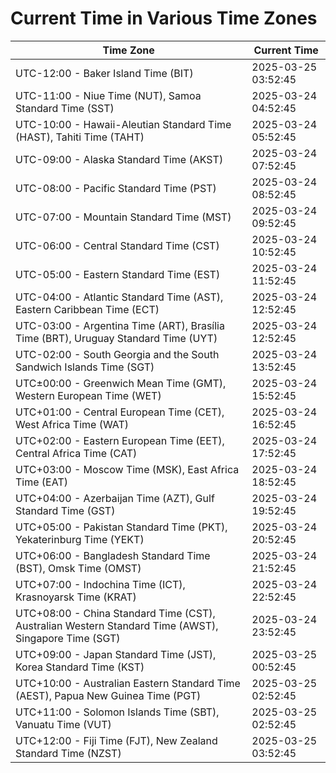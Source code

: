 # Current Time in Various Time Zones

| Time Zone | Current Time |
|-----------|--------------|
| UTC-12:00 - Baker Island Time (BIT) | 2025-03-25 03:52:45 |
| UTC-11:00 - Niue Time (NUT), Samoa Standard Time (SST) | 2025-03-24 04:52:45 |
| UTC-10:00 - Hawaii-Aleutian Standard Time (HAST), Tahiti Time (TAHT) | 2025-03-24 05:52:45 |
| UTC-09:00 - Alaska Standard Time (AKST) | 2025-03-24 07:52:45 |
| UTC-08:00 - Pacific Standard Time (PST) | 2025-03-24 08:52:45 |
| UTC-07:00 - Mountain Standard Time (MST) | 2025-03-24 09:52:45 |
| UTC-06:00 - Central Standard Time (CST) | 2025-03-24 10:52:45 |
| UTC-05:00 - Eastern Standard Time (EST) | 2025-03-24 11:52:45 |
| UTC-04:00 - Atlantic Standard Time (AST), Eastern Caribbean Time (ECT) | 2025-03-24 12:52:45 |
| UTC-03:00 - Argentina Time (ART), Brasília Time (BRT), Uruguay Standard Time (UYT) | 2025-03-24 12:52:45 |
| UTC-02:00 - South Georgia and the South Sandwich Islands Time (SGT) | 2025-03-24 13:52:45 |
| UTC±00:00 - Greenwich Mean Time (GMT), Western European Time (WET) | 2025-03-24 15:52:45 |
| UTC+01:00 - Central European Time (CET), West Africa Time (WAT) | 2025-03-24 16:52:45 |
| UTC+02:00 - Eastern European Time (EET), Central Africa Time (CAT) | 2025-03-24 17:52:45 |
| UTC+03:00 - Moscow Time (MSK), East Africa Time (EAT) | 2025-03-24 18:52:45 |
| UTC+04:00 - Azerbaijan Time (AZT), Gulf Standard Time (GST) | 2025-03-24 19:52:45 |
| UTC+05:00 - Pakistan Standard Time (PKT), Yekaterinburg Time (YEKT) | 2025-03-24 20:52:45 |
| UTC+06:00 - Bangladesh Standard Time (BST), Omsk Time (OMST) | 2025-03-24 21:52:45 |
| UTC+07:00 - Indochina Time (ICT), Krasnoyarsk Time (KRAT) | 2025-03-24 22:52:45 |
| UTC+08:00 - China Standard Time (CST), Australian Western Standard Time (AWST), Singapore Time (SGT) | 2025-03-24 23:52:45 |
| UTC+09:00 - Japan Standard Time (JST), Korea Standard Time (KST) | 2025-03-25 00:52:45 |
| UTC+10:00 - Australian Eastern Standard Time (AEST), Papua New Guinea Time (PGT) | 2025-03-25 02:52:45 |
| UTC+11:00 - Solomon Islands Time (SBT), Vanuatu Time (VUT) | 2025-03-25 02:52:45 |
| UTC+12:00 - Fiji Time (FJT), New Zealand Standard Time (NZST) | 2025-03-25 03:52:45 |
